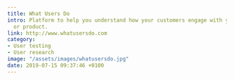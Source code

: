 ```yaml
---
title: What Users Do
intro: Platform to help you understand how your customers engage with your website
  or product.
link: http://www.whatusersdo.com
category:
- User testing
- User research
image: "/assets/images/whatusersdo.jpg"
date: 2019-07-15 09:37:46 +0100
---
```

